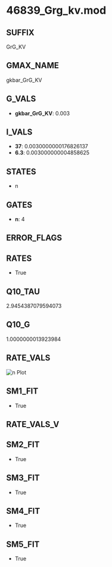 # 46839_Grg_kv.mod

## SUFFIX

GrG_KV

## GMAX_NAME

gkbar_GrG_KV

## G_VALS

- **gkbar_GrG_KV**: 0.003

## I_VALS

- **37**: 0.0030000000176826137
- **6.3**: 0.003000000004858625

## STATES

- n

## GATES

- **n**: 4

## ERROR_FLAGS


## RATES

- True

## Q10_TAU

2.9454387079594073

## Q10_G

1.0000000013923984

## RATE_VALS

![n Plot](/Users/pbozelos/Dropbox/icg-Chai-Panos/supermodels/output_markdown_files/K/46839_Grg_kv.mod/images/n.png)

## SM1_FIT

- True

## RATE_VALS_V

## SM2_FIT

- True

## SM3_FIT

- True

## SM4_FIT

- True

## SM5_FIT

- True


